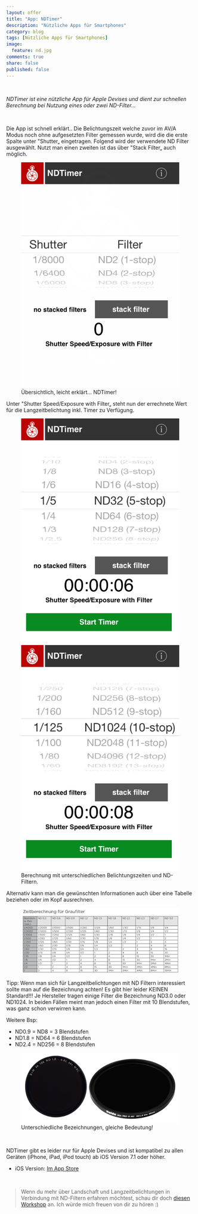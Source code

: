 ```yaml
---
layout: offer
title: "App: NDTimer"
description: "Nützliche Apps für Smartphones"
category: blog
tags: [Nützliche Apps für Smartphones]
image:
  feature: nd.jpg
comments: true
share: false
published: false
---
```

 
  


    



*NDTimer ist eine nützliche App für Apple Devises und dient zur schnellen Berechnung bei Nutzung eines oder zwei ND-Filter...* 
 
  


    








Die App ist schnell erklärt.. Die Belichtungszeit welche zuvor im AV/A Modus noch ohne aufgesetzten Filter gemessen wurde, wird die die erste Spalte unter "Shutter„ eingetragen. Folgend wird der verwendete ND Filter ausgewählt. Nutzt man einen zweiten ist das über "Stack Filter„ auch möglich.


<figure>
<img src="/images/nd2.jpg"/>
<figcaption>Übersichtlich, leicht erklärt... NDTimer! </figcaption>
</figure>



Unter "Shutter Speed/Exposure with Filter„ steht nun der errechnete Wert für die Langzeitbelichtung inkl. Timer zu Verfügung.


<figure class="half">
	<img src="/images/nd4.jpg">
	<img src="/images/nd3.jpg">
	<figcaption>Berechnung mit unterschiedlichen Belichtungszeiten und ND-Filtern.</figcaption>
</figure>


Alternativ kann man die gewünschten Informationen auch über eine Tabelle beziehen oder im Kopf ausrechnen. 


<figure>
<img src="/images/nd5.png"/>
<figcaption></figcaption>
</figure>




Tipp: Wenn man sich für Langzeitbelichtungen mit ND Filtern interessiert sollte man auf die Bezeichnung achten! Es gibt hier leider KEINEN Standard!!!
Je Hersteller tragen einige Filter die Bezeichnung ND3.0 oder ND1024. In beiden Fällen meint man jedoch einen Filter mit 10 Blendstufen, was ganz schon verwirren kann.


Weitere Bsp:

* ND0.9 = ND8     = 3 Blendstufen
* ND1.8 = ND64   = 6 Blendstufen 
* ND2.4 = ND256 = 8 Blendstufen 

<figure>
<img src="/images/nd6.jpg"/>
<figcaption>Unterschiedliche Bezeichnungen, gleiche Bedeutung!</figcaption>
</figure>
  


    







NDTimer gibt es leider nur für Apple Devises und ist kompatibel zu allen Geräten (iPhone, iPad, iPod touch) ab iOS Version 7.1 oder höher.

* iOS Version:  [Im App Store](https://itunes.apple.com/de/app/ndtimer/id390568001?mt=8)

    





> Wenn du mehr über Landschaft und Langzeitbelichtungen in Verbindung mit ND-Filtern erfahren möchtest, schau dir doch [diesen Workshop](http://www.kay-pehnke.de/einzelworkshop/workshop-landschaft/) an. Ich würde mich freuen von dir zu hören :)






 
  


    






 
  


    



